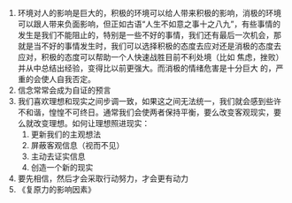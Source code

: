 1. 环境对人的影响是巨大的，积极的环境可以给人带来积极的影响，消极的环境可以跟人带来负面影响，但正如古语“人生不如意之事十之八九”，有些事情的发生是我们不能阻止的，特别是一些不好的事情，我们还有最后一次机会，那就是当不好的事情发生时，我们可以选择积极的态度去应对还是消极的态度去应对，积极的态度可以帮助一个人快速战胜目前不利处境（比如 焦虑，挫败）并从中总结出经验，变得比以前更强大。而消极的情绪危害是十分巨大 的，严重的会使人自我否定。
2. 信念常常会成为自证的预言
3. 我们喜欢理想和现实之间步调一致，如果这之间无法统一，我们就会感到些许不和谐，惶惶不可终日。通常我们会使两者保持平衡，要么改变客观现实，要么就改变理想。如何让理想照进现实：
   1. 更新我们的主观想法
   2. 屏蔽客观信息（视而不见）
   3. 主动去证实信息
   4. 创造一个新的现实
4. 要先相信，然后才会采取行动努力，才会更有动力
5. 《复原力的影响因素》
